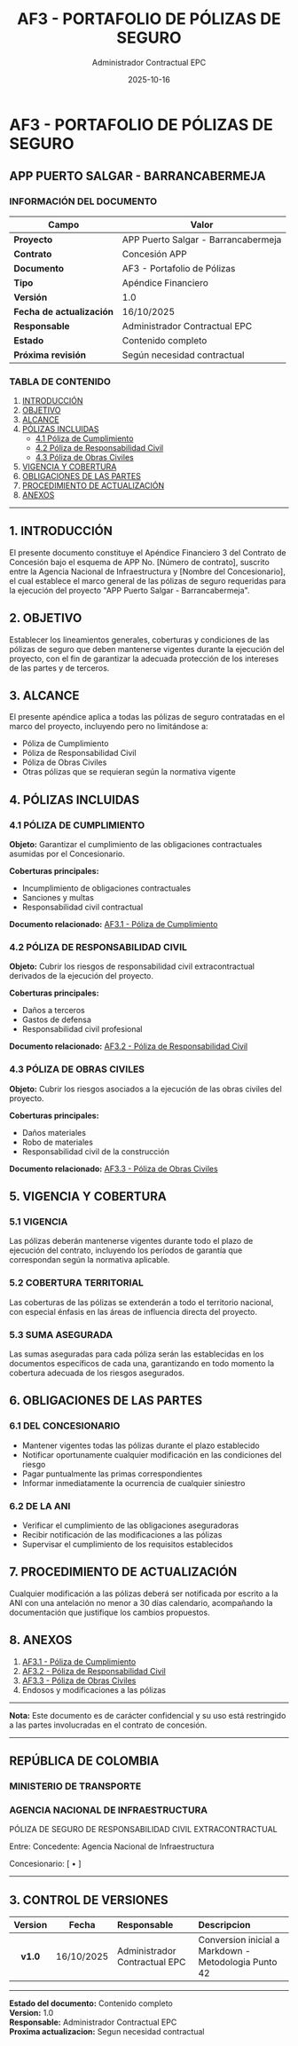 ﻿---
title: AF3 - PORTAFOLIO DE PÓLIZAS DE SEGURO
project: APP PUERTO SALGAR - BARRANCABERMEJA
contract: Concesión APP
document: AF3 - Apéndice Financiero 3
type: Apéndice Financiero
version: 1.0
date: 2025-10-16
author: Administrador Contractual EPC
status: Contenido completo
---

# AF3 - PORTAFOLIO DE PÓLIZAS DE SEGURO
## APP PUERTO SALGAR - BARRANCABERMEJA

### INFORMACIÓN DEL DOCUMENTO

| **Campo**                | **Valor**                          |
|--------------------------|-----------------------------------|
| **Proyecto**            | APP Puerto Salgar - Barrancabermeja |
| **Contrato**            | Concesión APP                     |
| **Documento**           | AF3 - Portafolio de Pólizas       |
| **Tipo**                | Apéndice Financiero               |
| **Versión**             | 1.0                               |
| **Fecha de actualización** | 16/10/2025                       |
| **Responsable**         | Administrador Contractual EPC     |
| **Estado**              | Contenido completo                |
| **Próxima revisión**    | Según necesidad contractual       |

### TABLA DE CONTENIDO

1. [INTRODUCCIÓN](#1-introducción)
2. [OBJETIVO](#2-objetivo)
3. [ALCANCE](#3-alcance)
4. [PÓLIZAS INCLUIDAS](#4-pólizas-incluidas)
   - [4.1 Póliza de Cumplimiento](#41-póliza-de-cumplimiento)
   - [4.2 Póliza de Responsabilidad Civil](#42-póliza-de-responsabilidad-civil)
   - [4.3 Póliza de Obras Civiles](#43-póliza-de-obras-civiles)
5. [VIGENCIA Y COBERTURA](#5-vigencia-y-cobertura)
6. [OBLIGACIONES DE LAS PARTES](#6-obligaciones-de-las-partes)
7. [PROCEDIMIENTO DE ACTUALIZACIÓN](#7-procedimiento-de-actualización)
8. [ANEXOS](#8-anexos)

---

## 1. INTRODUCCIÓN

El presente documento constituye el Apéndice Financiero 3 del Contrato de Concesión bajo el esquema de APP No. [Número de contrato], suscrito entre la Agencia Nacional de Infraestructura y [Nombre del Concesionario], el cual establece el marco general de las pólizas de seguro requeridas para la ejecución del proyecto "APP Puerto Salgar - Barrancabermeja".

## 2. OBJETIVO

Establecer los lineamientos generales, coberturas y condiciones de las pólizas de seguro que deben mantenerse vigentes durante la ejecución del proyecto, con el fin de garantizar la adecuada protección de los intereses de las partes y de terceros.

## 3. ALCANCE

El presente apéndice aplica a todas las pólizas de seguro contratadas en el marco del proyecto, incluyendo pero no limitándose a:

- Póliza de Cumplimiento
- Póliza de Responsabilidad Civil
- Póliza de Obras Civiles
- Otras pólizas que se requieran según la normativa vigente

## 4. PÓLIZAS INCLUIDAS

### 4.1 PÓLIZA DE CUMPLIMIENTO

**Objeto:** Garantizar el cumplimiento de las obligaciones contractuales asumidas por el Concesionario.

**Coberturas principales:**
- Incumplimiento de obligaciones contractuales
- Sanciones y multas
- Responsabilidad civil contractual

**Documento relacionado:** [AF3.1 - Póliza de Cumplimiento](AF3.1_Poliza_Cumplimiento_v1.0.md)

### 4.2 PÓLIZA DE RESPONSABILIDAD CIVIL

**Objeto:** Cubrir los riesgos de responsabilidad civil extracontractual derivados de la ejecución del proyecto.

**Coberturas principales:**
- Daños a terceros
- Gastos de defensa
- Responsabilidad civil profesional

**Documento relacionado:** [AF3.2 - Póliza de Responsabilidad Civil](AF3.2_Poliza_Responsabilidad_Civil_v1.0.md)

### 4.3 PÓLIZA DE OBRAS CIVILES

**Objeto:** Cubrir los riesgos asociados a la ejecución de las obras civiles del proyecto.

**Coberturas principales:**
- Daños materiales
- Robo de materiales
- Responsabilidad civil de la construcción

**Documento relacionado:** [AF3.3 - Póliza de Obras Civiles](AF3.3_Poliza_Obras_Civiles_v1.0.md)

## 5. VIGENCIA Y COBERTURA

### 5.1 VIGENCIA

Las pólizas deberán mantenerse vigentes durante todo el plazo de ejecución del contrato, incluyendo los períodos de garantía que correspondan según la normativa aplicable.

### 5.2 COBERTURA TERRITORIAL

Las coberturas de las pólizas se extenderán a todo el territorio nacional, con especial énfasis en las áreas de influencia directa del proyecto.

### 5.3 SUMA ASEGURADA

Las sumas aseguradas para cada póliza serán las establecidas en los documentos específicos de cada una, garantizando en todo momento la cobertura adecuada de los riesgos asegurados.

## 6. OBLIGACIONES DE LAS PARTES

### 6.1 DEL CONCESIONARIO

- Mantener vigentes todas las pólizas durante el plazo establecido
- Notificar oportunamente cualquier modificación en las condiciones del riesgo
- Pagar puntualmente las primas correspondientes
- Informar inmediatamente la ocurrencia de cualquier siniestro

### 6.2 DE LA ANI

- Verificar el cumplimiento de las obligaciones aseguradoras
- Recibir notificación de las modificaciones a las pólizas
- Supervisar el cumplimiento de los requisitos establecidos

## 7. PROCEDIMIENTO DE ACTUALIZACIÓN

Cualquier modificación a las pólizas deberá ser notificada por escrito a la ANI con una antelación no menor a 30 días calendario, acompañando la documentación que justifique los cambios propuestos.

## 8. ANEXOS

1. [AF3.1 - Póliza de Cumplimiento](AF3.1_Poliza_Cumplimiento_v1.0.md)
2. [AF3.2 - Póliza de Responsabilidad Civil](AF3.2_Poliza_Responsabilidad_Civil_v1.0.md)
3. [AF3.3 - Póliza de Obras Civiles](AF3.3_Poliza_Obras_Civiles_v1.0.md)
4. Endosos y modificaciones a las pólizas

---

**Nota:** Este documento es de carácter confidencial y su uso está restringido a las partes involucradas en el contrato de concesión.

---

## REPÚBLICA DE COLOMBIA
### MINISTERIO DE TRANSPORTE
### AGENCIA NACIONAL DE INFRAESTRUCTURA
PÓLIZA DE SEGURO DE RESPONSABILIDAD CIVIL EXTRACONTRACTUAL


Entre: Concedente:
Agencia Nacional de Infraestructura


Concesionario:
[ • ]


---

## 3. CONTROL DE VERSIONES

| Version | Fecha | Responsable | Descripcion |
|:---:|:---:|:---|:---|
| **v1.0** | 16/10/2025 | Administrador Contractual EPC | Conversion inicial a Markdown - Metodologia Punto 42 |

---

**Estado del documento:** Contenido completo  
**Version:** 1.0  
**Responsable:** Administrador Contractual EPC  
**Proxima actualizacion:** Segun necesidad contractual
